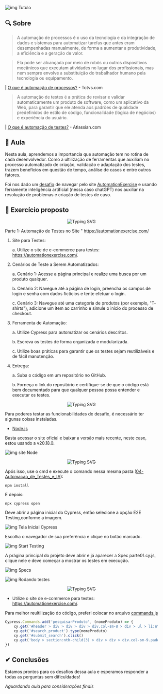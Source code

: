 ![img Tutulo](https://capsule-render.vercel.app/api?type=waving&height=250&&color=0:00FFF0,100:a82da8&text=Automação%20de%20Testes&textBg=false&fontColor=FFFFFF&fontSize=50&animation=fadeIn)

## 🔍 Sobre

> A automação de processos é o uso da tecnologia e da integração de dados e sistemas para automatizar tarefas que antes eram desempenhadas manualmente, de forma a aumentar a produtividade, a eficiência e a geração de valor. 

>Ela pode ser alcançada por meio de robôs ou outros dispositivos mecânicos que executam atividades no lugar dos profissionais, mas nem sempre envolve a substituição do trabalhador humano pela tecnologia ou equipamento. 

| [O que é automação de processos?](https://www.totvs.com/blog/gestao-para-assinatura-de-documentos/automacao-de-processos/) - Totvs.com

> A automação de testes é a prática de revisar e validar automaticamente um produto de software, como um aplicativo da Web, para garantir que ele atenda aos padrões de qualidade predefinidos de estilo de código, funcionalidade (lógica de negócios) e experiência do usuário.

| [O que é automação de testes?](https://www.atlassian.com/br/devops/devops-tools/test-automation) - Atlassian.com

## 📘 Aula

Nesta aula, aprendemos a importancia que automação tem no rotina de cada desenvolvedor. Como a ultilização de ferramentas que auxiliam no processo automatizado de criação, validação e adaptação dos testes, trazem benefícios em questão de tempo, análise de casos e entre outros fatores.

Foi nos dado um [desafio](./blob/main/04-Automacao_de_Testes_e_IA/IAAutomacao_20241022195733.pdf) de navegar pelo site [AutomationExercise](https://automationexercise.com/) e usando ferramente inteligência artificial (nessa caso chatGPT) nos auxiliar na resolução de problemas e criação de testes de caso.


## 📝 Exercício proposto

<div align="center" style="text-align: center;">
    <img src="https://readme-typing-svg.herokuapp.com/?font=Comic+Neue&size=25&duration=3000&pause=250&color=2B94C3&center=true&vCenter=true&lines=INTRODU%C3%87%C3%83O+AO+DESAFIO;" alt="Typing SVG")/>
</div>

Parte 1: Automação de Testes no Site " https://automationexercise.com/

1. Site para Testes:

    a. Utilize o site de e-commerce para testes: https://automationexercise.com/.

2. Cenários de Teste a Serem Automatizados:

    a. Cenário 1: Acesse a página principal e realize uma busca por um produto qualquer.

    b. Cenário 2: Navegue até a página de login, preencha os campos de login e senha com dados fictícios e tente efetuar o login.
    
    c. Cenário 3: Navegue até uma categoria de produtos (por exemplo, "T- shirts"), adicione um item ao carrinho e simule o início do processo de checkout.

3. Ferramenta de Automação:

    a. Utilize Cypress para automatizar os cenários descritos.

    b. Escreva os testes de forma organizada e modularizada.

    c. Utilize boas práticas para garantir que os testes sejam reutilizáveis e de fácil manutenção.

4. Entrega:

    a. Suba o código em um repositório no GitHub.

    b. Forneça o link do repositório e certifique-se de que o código está bem documentado para que qualquer pessoa possa entender e executar os testes.

<div align="center" style="text-align: center;">
    <img src="https://readme-typing-svg.herokuapp.com/?font=Comic+Neue&size=25&duration=3000&pause=250&color=2B94C3&center=true&vCenter=true&lines=REQUISITOS;" alt="Typing SVG")/>
</div>

Para poderes testar as funcionabilidades do desafio, é necessário ter algunas coisas instaladas.

* [Node.js](https://nodejs.org/pt)

Basta acessar o site oficial e baixar a versão mais recente, neste caso, estou usando a v20.18.0.

![img site Node](./blob/main/04-Automacao_de_Testes_e_IA\Apresentacao/1-Node.js.png)

<div align="center" style="text-align: center;">
    <img src="https://readme-typing-svg.herokuapp.com/?font=Comic+Neue&size=25&duration=3000&pause=250&color=2B94C3&center=true&vCenter=true&lines=RODANDO+A+APLICA%C3%87%C3%83O;" alt="Typing SVG")/>
</div>

Após isso, use o cmd e execute o comando nessa mesma pasta ([04-Automacao_de_Testes_e_IA](./04-Automacao_de_Testes_e_IA)):

~~~
npm install
~~~

E depois:

~~~
npx cypress open
~~~

Deve abrir a página inicial do Cypress, então selecione a opção E2E Testing,conforme a imagem.

![img Tela Inicial Cypress](./blob/main/04-Automacao_de_Testes_e_IA\Apresentacao/2-Abertura_cypress.png)

Escolha o navegador de sua preferência e clique no botão marcado.

![img Start Testing](./blob/main/04-Automacao_de_Testes_e_IA\Apresentacao/3-Selecao_Navegador.png)

A prágina principal do projeto deve abrir e já aparecer a Spec parte01.cy.js, clique nele e deve começar a mostrar os testes em execução.

![img Specs](./blob/main/04-Automacao_de_Testes_e_IA\Apresentacao/4-Pagina_principa_cypress.png)

![img Rodando testes](./blob/main/04-Automacao_de_Testes_e_IA\Apresentacao/5-Rodando_testes.png)

<div align="center" style="text-align: center;">
    <img src="https://readme-typing-svg.herokuapp.com/?font=Comic+Neue&size=25&duration=3000&pause=250&color=2B94C3&center=true&vCenter=true&lines=RESOLU%C3%87%C3%83O+DO+DESAFIO;" alt="Typing SVG")/>
</div>

* Utilize o site de e-commerce para testes: https://automationexercise.com/.

Para melhor reultilização do código, preferi colocar no arquivo [commands.js](./blob/main/04-Automacao_de_Testes_e_IA/cypress/support/commands.js)
~~~javascript
Cypress.Commands.add('pesquisarProduto', (nomeProduto) => {
    cy.get('#header > div > div > div > div.col-sm-8 > div > ul > li:nth-child(2) > a').click()
    cy.get('#search_product').type(nomeProduto)
    cy.get('#submit_search').click()
    cy.get('body > section:nth-child(3) > div > div > div.col-sm-9.padding-right > div > div.col-sm-4 > div > div.choose > ul > li > a').click()
})
~~~

## ✔ Conclusões

Estamos prontos para os desafios dessa aula e esperamos responder a todas as perguntas sem dificuldades!

 *Aguardando aula para considerações finais*
